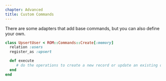 ```yaml
---
chapter: Advanced
title: Custom Commands
---
```


There are some adapters that add base commands, but you can also define your own.

```ruby
class UpsertUser < ROM::Commands::Create[:memory]
  relation :users
  register_as :upsert

  def execute
     # do the operations to create a new record or update an existing one
  end
end
```
